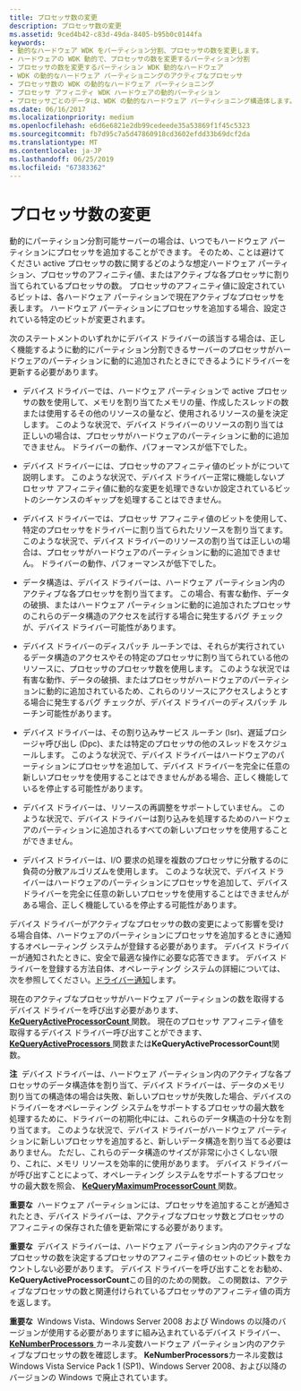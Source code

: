 ```yaml
---
title: プロセッサ数の変更
description: プロセッサ数の変更
ms.assetid: 9ced4b42-c83d-49da-8405-b95b0c0144fa
keywords:
- 動的なハードウェア WDK をパーティション分割、プロセッサの数を変更します。
- ハードウェアの WDK 動的で、プロセッサの数を変更するパーティション分割
- プロセッサの数を変更するパーティション WDK 動的なハードウェア
- WDK の動的なハードウェア パーティショニングのアクティブなプロセッサ
- プロセッサ数の WDK の動的なハードウェア パーティショニング
- プロセッサ アフィニティ WDK ハードウェアの動的パーティション
- プロセッサごとのデータは、WDK の動的なハードウェア パーティショニング構造体します。
ms.date: 06/16/2017
ms.localizationpriority: medium
ms.openlocfilehash: e6d6e6821e2db99cedeede35a53869f1f45c5323
ms.sourcegitcommit: fb7d95c7a5d47860918cd3602efdd33b69dcf2da
ms.translationtype: MT
ms.contentlocale: ja-JP
ms.lasthandoff: 06/25/2019
ms.locfileid: "67383362"
---
```

# <a name="changes-to-the-number-of-processors"></a>プロセッサ数の変更


動的にパーティション分割可能サーバーの場合は、いつでもハードウェア パーティションにプロセッサを追加することができます。 そのため、ことは避けてください active プロセッサの数に関するどのような想定ハードウェア パーティション、プロセッサのアフィニティ値、またはアクティブな各プロセッサに割り当てられているプロセッサの数。 プロセッサのアフィニティ値に設定されているビットは、各ハードウェア パーティションで現在アクティブなプロセッサを表します。 ハードウェア パーティションにプロセッサを追加する場合、設定されている特定のビットが変更されます。

次のステートメントのいずれかにデバイス ドライバーの該当する場合は、正しく機能するように動的にパーティション分割できるサーバーのプロセッサがハードウェアのパーティションに動的に追加されたときにできるようにドライバーを更新する必要があります。

-   デバイス ドライバーでは、ハードウェア パーティションで active プロセッサの数を使用して、メモリを割り当てたメモリの量、作成したスレッドの数または使用するその他のリソースの量など、使用されるリソースの量を決定します。 このような状況で、デバイス ドライバーのリソースの割り当ては正しいの場合は、プロセッサがハードウェアのパーティションに動的に追加できません。 ドライバーの動作、パフォーマンスが低下でした。

-   デバイス ドライバーには、プロセッサのアフィニティ値のビットがについて説明します。 このような状況で、デバイス ドライバー正常に機能しないプロセッサ アフィニティ値に動的な変更を処理できないか設定されているビットのシーケンスのギャップを処理することはできません。

-   デバイス ドライバーでは、プロセッサ アフィニティ値のビットを使用して、特定のプロセッサをドライバーに割り当てられたリソースを割り当てます。 このような状況で、デバイス ドライバーのリソースの割り当ては正しいの場合は、プロセッサがハードウェアのパーティションに動的に追加できません。 ドライバーの動作、パフォーマンスが低下でした。

-   データ構造は、デバイス ドライバーは、ハードウェア パーティション内のアクティブな各プロセッサを割り当てます。 この場合、有害な動作、データの破損、またはハードウェア パーティションに動的に追加されたプロセッサのこれらのデータ構造のアクセスを試行する場合に発生するバグ チェックが、デバイス ドライバー可能性があります。

-   デバイス ドライバーのディスパッチ ルーチンでは、それらが実行されているデータ構造のアクセスやその特定のプロセッサに割り当てられている他のリソースに、プロセッサのプロセッサ数を使用します。 このような状況では有害な動作、データの破損、またはプロセッサがハードウェアのパーティションに動的に追加されているため、これらのリソースにアクセスしようとする場合に発生するバグ チェックが、デバイス ドライバーのディスパッチ ルーチン可能性があります。

-   デバイス ドライバーは、その割り込みサービス ルーチン (Isr)、遅延プロシージャ呼び出し (Dpc)、または特定のプロセッサの他のスレッドをスケジュールします。 このような状況で、デバイス ドライバーはハードウェアのパーティションにプロセッサを追加して、デバイス ドライバーを完全に任意の新しいプロセッサを使用することはできませんがある場合、正しく機能しているを停止する可能性があります。

-   デバイス ドライバーは、リソースの再調整をサポートしていません。 このような状況で、デバイス ドライバーは割り込みを処理するためのハードウェアのパーティションに追加されるすべての新しいプロセッサを使用することができません。

-   デバイス ドライバーは、I/O 要求の処理を複数のプロセッサに分散するのに負荷の分散アルゴリズムを使用します。 このような状況で、デバイス ドライバーはハードウェアのパーティションにプロセッサを追加して、デバイス ドライバーを完全に任意の新しいプロセッサを使用することはできませんがある場合、正しく機能しているを停止する可能性があります。

デバイス ドライバーがアクティブなプロセッサの数の変更によって影響を受ける場合自体、ハードウェアのパーティションにプロセッサを追加するときに通知するオペレーティング システムが登録する必要があります。 デバイス ドライバーが通知されたときに、安全で最適な操作に必要な応答できます。 デバイス ドライバーを登録する方法自体、オペレーティング システムの詳細については、次を参照してください。[ドライバー通知](driver-notification.md)します。

現在のアクティブなプロセッサがハードウェア パーティションの数を取得するデバイス ドライバーを呼び出す必要があります、 [ **KeQueryActiveProcessorCount** ](https://docs.microsoft.com/windows-hardware/drivers/ddi/content/wdm/nf-wdm-kequeryactiveprocessorcount)関数。 現在のプロセッサ アフィニティ値を取得するデバイス ドライバー呼び出すことができます、 [ **KeQueryActiveProcessors** ](https://docs.microsoft.com/windows-hardware/drivers/ddi/content/wdm/nf-wdm-kequeryactiveprocessors)関数または**KeQueryActiveProcessorCount**関数。

**注**  デバイス ドライバーは、ハードウェア パーティション内のアクティブな各プロセッサのデータ構造体を割り当て、デバイス ドライバーは、データのメモリ割り当ての構造体の場合は失敗、新しいプロセッサが失敗した場合、デバイスのドライバーをオペレーティング システムをサポートするプロセッサの最大数を処理するために、ドライバーの初期化中には、これらのデータ構造の十分なを割り当てます。 このような状況で、デバイス ドライバーがハードウェア パーティションに新しいプロセッサを追加すると、新しいデータ構造を割り当てる必要はありません。 ただし、これらのデータ構造のサイズが非常に小さくしない限り、これに、メモリ リソースを効率的に使用があります。 デバイス ドライバーが呼び出すことによって、オペレーティング システムをサポートするプロセッサの最大数を照会、 [ **KeQueryMaximumProcessorCount** ](https://docs.microsoft.com/windows-hardware/drivers/ddi/content/wdm/nf-wdm-kequerymaximumprocessorcount)関数。

 

**重要な**  ハードウェア パーティションには、プロセッサを追加することが通知されたとき、デバイス ドライバーは、アクティブなプロセッサ数とプロセッサのアフィニティの保存された値を更新常にする必要があります。

 

**重要な**  デバイス ドライバーは、ハードウェア パーティション内のアクティブなプロセッサの数を決定するプロセッサのアフィニティ値のセットのビット数をカウントしない必要があります。 デバイス ドライバーを呼び出すことをお勧め、 **KeQueryActiveProcessorCount**この目的のための関数。 この関数は、アクティブなプロセッサの数と関連付けられているプロセッサのアフィニティ値の両方を返します。

 

**重要な**  Windows Vista、Windows Server 2008 および Windows の以降のバージョンが使用する必要がありますに組み込まれているデバイス ドライバー、 [ **KeNumberProcessors** ](https://docs.microsoft.com/windows-hardware/drivers/ddi/content/wdm/nf-wdm-kequeryactiveprocessors)カーネル変数ハードウェア パーティション内のアクティブなプロセッサの数を確認します。 **KeNumberProcessors**カーネル変数は Windows Vista Service Pack 1 (SP1)、Windows Server 2008、および以降のバージョンの Windows で廃止されています。

 

 

 




